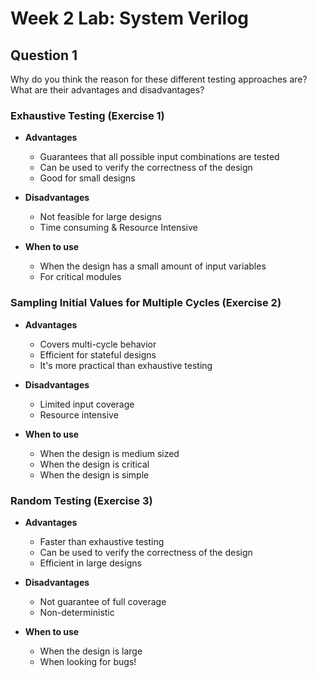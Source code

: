 # Week 2 Lab: System Verilog

## Question 1
Why do you think the reason for these different testing approaches are? What are their advantages and disadvantages?

### Exhaustive Testing (Exercise 1)
- **Advantages**
    - Guarantees that all possible input combinations are tested
    - Can be used to verify the correctness of the design
    - Good for small designs
  
- **Disadvantages**
    - Not feasible for large designs
    - Time consuming & Resource Intensive
  
- **When to use**
    - When the design has a small amount of input variables
    - For critical modules

### Sampling Initial Values for Multiple Cycles (Exercise 2)
- **Advantages**
    - Covers multi-cycle behavior
    - Efficient for stateful designs
    - It's more practical than exhaustive testing
  
- **Disadvantages**
    - Limited input coverage
    - Resource intensive

- **When to use**
    - When the design is medium sized
    - When the design is critical
    - When the design is simple
  
### Random Testing (Exercise 3)
- **Advantages**
    - Faster than exhaustive testing
    - Can be used to verify the correctness of the design
    - Efficient in large designs

- **Disadvantages**
    - Not guarantee of full coverage
    - Non-deterministic 

- **When to use**
    - When the design is large
    - When looking for bugs!